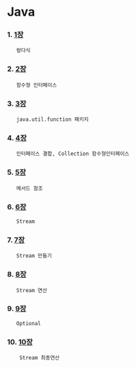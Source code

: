 # Java

### 1. [1장](https://github.com/kps990515/Spring/tree/main/%EC%9E%90%EB%B0%94/%EB%9E%8C%EB%8B%A4%EC%8B%9D)
       람다식

### 2. [2장](https://github.com/kps990515/Spring/tree/main/%EC%9E%90%EB%B0%94/%ED%95%A8%EC%88%98%ED%98%95%20%EC%9D%B8%ED%84%B0%ED%8E%98%EC%9D%B4%EC%8A%A4)
       함수형 인터페이스

### 3. [3장](https://github.com/kps990515/Spring/tree/main/%EC%9E%90%EB%B0%94/javaUtilFunction)
       java.util.function 패키지

### 4. [4장](https://github.com/kps990515/Spring/tree/main/%EC%9E%90%EB%B0%94/predicate%EA%B2%B0%ED%95%A9)
       인터페이스 결합, Collection 함수형인터페이스

### 5. [5장](https://github.com/kps990515/Spring/tree/main/%EC%9E%90%EB%B0%94/%EB%A9%94%EC%84%9C%EB%93%9C%EC%B0%B8%EC%A1%B0)
       메서드 참조

### 6. [6장](https://github.com/kps990515/Spring/tree/main/%EC%9E%90%EB%B0%94/Stream)
       Stream

### 7. [7장](https://github.com/kps990515/Spring/tree/main/%EC%9E%90%EB%B0%94/Stream%20%EB%A7%8C%EB%93%A4%EA%B8%B0)
       Stream 만들기

### 8. [8장](https://github.com/kps990515/Spring/tree/main/%EC%9E%90%EB%B0%94/Stream%EC%97%B0%EC%82%B0)
       Stream 연산

### 9. [9장](https://github.com/kps990515/Spring/tree/main/%EC%9E%90%EB%B0%94/Optional)
       Optional

### 10. [10장](https://github.com/kps990515/Spring/tree/main/%EC%9E%90%EB%B0%94/Stream%EC%B5%9C%EC%A2%85%EC%97%B0%EC%82%B0)
        Stream 최종연산